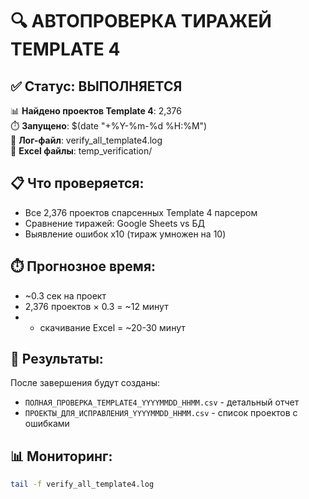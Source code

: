 # 🔍 АВТОПРОВЕРКА ТИРАЖЕЙ TEMPLATE 4

## ✅ Статус: ВЫПОЛНЯЕТСЯ

📊 **Найдено проектов Template 4**: 2,376  
⏱️  **Запущено**: $(date "+%Y-%m-%d %H:%M")  
📁 **Лог-файл**: verify_all_template4.log  
📂 **Excel файлы**: temp_verification/

## 📋 Что проверяется:

- Все 2,376 проектов спарсенных Template 4 парсером
- Сравнение тиражей: Google Sheets vs БД
- Выявление ошибок x10 (тираж умножен на 10)

## ⏱️  Прогнозное время:

- ~0.3 сек на проект
- 2,376 проектов × 0.3 = ~12 минут
- + скачивание Excel = ~20-30 минут

## 📝 Результаты:

После завершения будут созданы:
- `ПОЛНАЯ_ПРОВЕРКА_TEMPLATE4_YYYYMMDD_HHMM.csv` - детальный отчет
- `ПРОЕКТЫ_ДЛЯ_ИСПРАВЛЕНИЯ_YYYYMMDD_HHMM.csv` - список проектов с ошибками

## 📊 Мониторинг:

```bash
tail -f verify_all_template4.log
```

